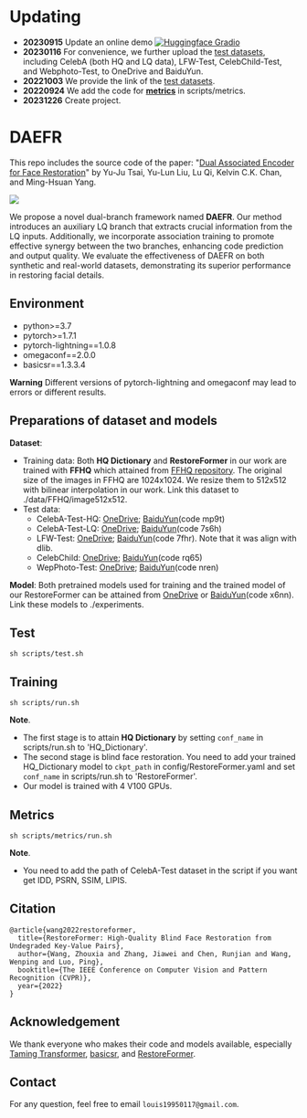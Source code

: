 # Updating
- **20230915** Update an online demo [![Huggingface Gradio](https://img.shields.io/static/v1?label=Demo&message=Huggingface%20Gradio&color=orange)](https://huggingface.co/spaces/wzhouxiff/RestoreFormerPlusPlus)
- **20230116** For convenience, we further upload the [test datasets](#testset), including CelebA (both HQ and LQ data), LFW-Test, CelebChild-Test, and Webphoto-Test, to OneDrive and BaiduYun.
- **20221003** We provide the link of the [test datasets](#testset).
- **20220924** We add the code for [**metrics**](#metrics) in scripts/metrics.
- **20231226** Create project.


# DAEFR

This repo includes the source code of the paper: "[Dual Associated Encoder for Face Restoration](https://arxiv.org/abs/2308.07314)" by Yu-Ju Tsai, Yu-Lun Liu, Lu Qi, Kelvin C.K. Chan, and Ming-Hsuan Yang.

![](assets/figure1.png)

We propose a novel dual-branch framework named **DAEFR**. Our method introduces an auxiliary LQ branch that extracts crucial information from the LQ inputs. Additionally, we incorporate association training to promote effective synergy between the two branches, enhancing code prediction and output quality. We evaluate the effectiveness of DAEFR on both synthetic and real-world datasets, demonstrating its superior performance in restoring facial details.

<!-- ![](assets/framework.png "Framework")-->

## Environment

- python>=3.7
- pytorch>=1.7.1
- pytorch-lightning==1.0.8
- omegaconf==2.0.0
- basicsr==1.3.3.4

**Warning** Different versions of pytorch-lightning and omegaconf may lead to errors or different results.

## Preparations of dataset and models

**Dataset**: 
- Training data: Both **HQ Dictionary** and **RestoreFormer** in our work are trained with **FFHQ** which attained from [FFHQ repository](https://github.com/NVlabs/ffhq-dataset). The original size of the images in FFHQ are 1024x1024. We resize them to 512x512 with bilinear interpolation in our work. Link this dataset to ./data/FFHQ/image512x512.
- <a id="testset">Test data</a>: <!--[CelebA-Test](https://pan.baidu.com/s/1iUvBBFMkjgPcWrhZlZY2og?pwd=test), [LFW-Test](http://vis-www.cs.umass.edu/lfw/#views), [WebPhoto-Test](https://xinntao.github.io/projects/gfpgan), and [CelebChild-Test](https://xinntao.github.io/projects/gfpgan)-->
   * CelebA-Test-HQ: [OneDrive](https://connecthkuhk-my.sharepoint.com/:u:/g/personal/wzhoux_connect_hku_hk/EY7P-MReZUZOngy3UGa5abUBJKel1IH5uYZLdwp2e2KvUw?e=rK0VWh); [BaiduYun](https://pan.baidu.com/s/1tMpxz8lIW50U8h00047GIw?pwd=mp9t)(code mp9t)
   * CelebA-Test-LQ: [OneDrive](https://connecthkuhk-my.sharepoint.com/:u:/g/personal/wzhoux_connect_hku_hk/EXULDOtX3qdKg9_--k-hbr4BumxOUAi19iQjZNz75S6pKA?e=Kghqri); [BaiduYun](https://pan.baidu.com/s/1y6ZcQPCLyggj9VB5MgoWyg?pwd=7s6h)(code 7s6h)
   * LFW-Test: [OneDrive](https://connecthkuhk-my.sharepoint.com/:u:/g/personal/wzhoux_connect_hku_hk/EZ7ibkhUuRxBjdd-MesczpgBfpLVfv-9uYVskLuZiYpBsg?e=xPNH26); [BaiduYun](https://pan.baidu.com/s/1UkfYLTViL8XVdZ-Ej-2G9g?pwd=7fhr)(code 7fhr). Note that it was align with dlib.
   * CelebChild: [OneDrive](https://connecthkuhk-my.sharepoint.com/:u:/g/personal/wzhoux_connect_hku_hk/ESK6vjLzDuJAsd-cfWrfl20BTeSD_w4uRNJREGfl3zGzJg?e=Tou7ft); [BaiduYun](https://pan.baidu.com/s/1pGCD4TkhtDsmp8emZd8smA?pwd=rq65)(code rq65)
   * WepPhoto-Test: [OneDrive](https://connecthkuhk-my.sharepoint.com/:u:/g/personal/wzhoux_connect_hku_hk/ER1-0eYKGkZIs-YEDhNW0xIBohCI5IEZyAS2PAvI81Stcg?e=TFJFGh); [BaiduYun](https://pan.baidu.com/s/1SjBfinSL1F-bbOpXiD0nlw?pwd=nren)(code nren)

**Model**: Both pretrained models used for training and the trained model of our RestoreFormer can be attained from [OneDrive](https://connecthkuhk-my.sharepoint.com/:u:/g/personal/wzhoux_connect_hku_hk/Eb73S2jXZIxNrrOFRnFKu2MBTe7kl4cMYYwwiudAmDNwYg?e=Xa4ZDf) or [BaiduYun](https://pan.baidu.com/s/1EO7_1dYyCuORpPNosQgogg?pwd=x6nn)(code x6nn). Link these models to ./experiments.

## Test
    sh scripts/test.sh

## Training
    sh scripts/run.sh

**Note**. 
- The first stage is to attain **HQ Dictionary** by setting `conf_name` in scripts/run.sh to 'HQ\_Dictionary'. 
- The second stage is blind face restoration. You need to add your trained HQ\_Dictionary model to `ckpt_path` in config/RestoreFormer.yaml and set `conf_name` in scripts/run.sh to 'RestoreFormer'.
- Our model is trained with 4 V100 GPUs.

## <a id="metrics">Metrics</a>
    sh scripts/metrics/run.sh
    
**Note**. 
- You need to add the path of CelebA-Test dataset in the script if you want get IDD, PSRN, SSIM, LIPIS.

## Citation
    @article{wang2022restoreformer,
      title={RestoreFormer: High-Quality Blind Face Restoration from Undegraded Key-Value Pairs},
      author={Wang, Zhouxia and Zhang, Jiawei and Chen, Runjian and Wang, Wenping and Luo, Ping},
      booktitle={The IEEE Conference on Computer Vision and Pattern Recognition (CVPR)},
      year={2022}
    }

## Acknowledgement
We thank everyone who makes their code and models available, especially [Taming Transformer](https://github.com/CompVis/taming-transformers), [basicsr](https://github.com/XPixelGroup/BasicSR), and [RestoreFormer](https://github.com/wzhouxiff/RestoreFormer).

## Contact
For any question, feel free to email `louis19950117@gmail.com`.